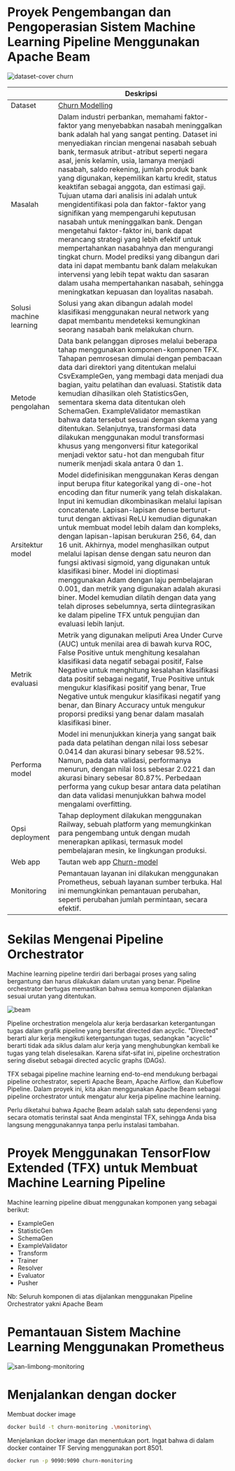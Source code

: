 # Proyek Pengembangan dan Pengoperasian Sistem Machine Learning Pipeline Menggunakan Apache Beam

![dataset-cover churn](https://github.com/user-attachments/assets/9bd2e156-185c-41bf-af33-dc2cc7041ba7)


| | Deskripsi |
| ----------- | ----------- |
| Dataset | [Churn Modelling](https://www.kaggle.com/datasets/shrutimechlearn/churn-modelling/data) |
| Masalah | Dalam industri perbankan, memahami faktor-faktor yang menyebabkan nasabah meninggalkan bank adalah hal yang sangat penting. Dataset ini menyediakan rincian mengenai nasabah sebuah bank, termasuk atribut-atribut seperti negara asal, jenis kelamin, usia, lamanya menjadi nasabah, saldo rekening, jumlah produk bank yang digunakan, kepemilikan kartu kredit, status keaktifan sebagai anggota, dan estimasi gaji. Tujuan utama dari analisis ini adalah untuk mengidentifikasi pola dan faktor-faktor yang signifikan yang mempengaruhi keputusan nasabah untuk meninggalkan bank. Dengan mengetahui faktor-faktor ini, bank dapat merancang strategi yang lebih efektif untuk mempertahankan nasabahnya dan mengurangi tingkat churn. Model prediksi yang dibangun dari data ini dapat membantu bank dalam melakukan intervensi yang lebih tepat waktu dan sasaran dalam usaha mempertahankan nasabah, sehingga meningkatkan kepuasan dan loyalitas nasabah. |
| Solusi machine learning | Solusi yang akan dibangun adalah model klasifikasi menggunakan neural network yang dapat membantu mendeteksi kemungkinan seorang nasabah bank melakukan churn. |
| Metode pengolahan | Data bank pelanggan diproses melalui beberapa tahap menggunakan komponen-komponen TFX. Tahapan pemrosesan dimulai dengan pembacaan data dari direktori yang ditentukan melalui CsvExampleGen, yang membagi data menjadi dua bagian, yaitu pelatihan dan evaluasi. Statistik data kemudian dihasilkan oleh StatisticsGen, sementara skema data ditentukan oleh SchemaGen. ExampleValidator memastikan bahwa data tersebut sesuai dengan skema yang ditentukan. Selanjutnya, transformasi data dilakukan menggunakan modul transformasi khusus yang mengonversi fitur kategorikal menjadi vektor satu-hot dan mengubah fitur numerik menjadi skala antara 0 dan 1. |
| Arsitektur model | Model didefinisikan menggunakan Keras dengan input berupa fitur kategorikal yang di-one-hot encoding dan fitur numerik yang telah diskalakan. Input ini kemudian dikombinasikan melalui lapisan concatenate. Lapisan-lapisan dense berturut-turut dengan aktivasi ReLU kemudian digunakan untuk membuat model lebih dalam dan kompleks, dengan lapisan-lapisan berukuran 256, 64, dan 16 unit. Akhirnya, model menghasilkan output melalui lapisan dense dengan satu neuron dan fungsi aktivasi sigmoid, yang digunakan untuk klasifikasi biner. Model ini dioptimasi menggunakan Adam dengan laju pembelajaran 0.001, dan metrik yang digunakan adalah akurasi biner. Model kemudian dilatih dengan data yang telah diproses sebelumnya, serta diintegrasikan ke dalam pipeline TFX untuk pengujian dan evaluasi lebih lanjut. |
| Metrik evaluasi | Metrik yang digunakan meliputi Area Under Curve (AUC) untuk menilai area di bawah kurva ROC, False Positive untuk menghitung kesalahan klasifikasi data negatif sebagai positif, False Negative untuk menghitung kesalahan klasifikasi data positif sebagai negatif, True Positive untuk mengukur klasifikasi positif yang benar, True Negative untuk mengukur klasifikasi negatif yang benar, dan Binary Accuracy untuk mengukur proporsi prediksi yang benar dalam masalah klasifikasi biner. |
| Performa model | Model ini menunjukkan kinerja yang sangat baik pada data pelatihan dengan nilai loss sebesar 0.0414 dan akurasi binary sebesar 98.52%. Namun, pada data validasi, performanya menurun, dengan nilai loss sebesar 2.0221 dan akurasi binary sebesar 80.87%. Perbedaan performa yang cukup besar antara data pelatihan dan data validasi menunjukkan bahwa model mengalami overfitting. |
| Opsi deployment | Tahap deployment dilakukan menggunakan Railway, sebuah platform yang memungkinkan para pengembang untuk dengan mudah menerapkan aplikasi, termasuk model pembelajaran mesin, ke lingkungan produksi. |
| Web app | Tautan web app [Churn-model](https://churn-modelling-pipeline-production.up.railway.app/v1/models/churn-model/metadata)| (Telah dinonaktifkan, karena keterbatasan sumber daya)
| Monitoring | Pemantauan layanan ini dilakukan menggunakan Prometheus, sebuah layanan sumber terbuka. Hal ini memungkinkan pemantauan perubahan, seperti perubahan jumlah permintaan, secara efektif. |

# Sekilas Mengenai Pipeline Orchestrator
Machine learning pipeline terdiri dari berbagai proses yang saling bergantung dan harus dilakukan dalam urutan yang benar. Pipeline orchestrator bertugas memastikan bahwa semua komponen dijalankan sesuai urutan yang ditentukan.

![beam](https://github.com/user-attachments/assets/a3924295-09ee-46df-9950-fb9cb98e37e3)

Pipeline orchestration mengelola alur kerja berdasarkan ketergantungan tugas dalam grafik pipeline yang bersifat directed dan acyclic. "Directed" berarti alur kerja mengikuti ketergantungan tugas, sedangkan "acyclic" berarti tidak ada siklus dalam alur kerja yang menghubungkan kembali ke tugas yang telah diselesaikan. Karena sifat-sifat ini, pipeline orchestration sering disebut sebagai directed acyclic graphs (DAGs).

TFX sebagai pipeline machine learning end-to-end mendukung berbagai pipeline orchestrator, seperti Apache Beam, Apache Airflow, dan Kubeflow Pipeline. Dalam proyek ini, kita akan menggunakan Apache Beam sebagai pipeline orchestrator untuk mengatur alur kerja pipeline machine learning.

Perlu diketahui bahwa Apache Beam adalah salah satu dependensi yang secara otomatis terinstal saat Anda menginstal TFX, sehingga Anda bisa langsung menggunakannya tanpa perlu instalasi tambahan.


# Proyek Menggunakan TensorFlow Extended (TFX) untuk Membuat Machine Learning Pipeline
Machine learning pipeline dibuat menggunakan komponen yang sebagai berikut:
- ExampleGen
- StatisticGen
- SchemaGen
- ExampleValidator
- Transform
- Trainer
- Resolver
- Evaluator
- Pusher
  
Nb: Seluruh komponen di atas dijalankan menggunakan Pipeline Orchestrator yakni Apache Beam

# Pemantauan Sistem Machine Learning Menggunakan Prometheus

![san-limbong-monitoring](https://github.com/user-attachments/assets/26b67f3f-c7e9-4cad-b164-6a47bed35f31)


# Menjalankan dengan docker

Membuat docker image 

```bash
docker build -t churn-monitoring .\monitoring\
```

Menjelankan docker image dan menentukan port. Ingat bahwa di dalam docker container TF Serving menggunakan port 8501.

```bash
docker run -p 9090:9090 churn-monitoring  
```
